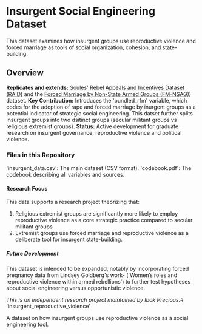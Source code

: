 # Insurgent Social Engineering Dataset

This dataset examines how insurgent groups use reproductive violence and forced marriage as tools of social organization, cohesion, and state-building.

## Overview
  **Replicates and extends:** [Soules' Rebel Appeals and Incentives Dataset (RAID)](https://journals.sagepub.com/doi/10.1177/00220027231154813) and the [Forced Marriage by Non-State Armed Groups (FM-NSAG)](https://www.ipinst.org/2023/04/forced-marriage-by-non-state-armed-groups-frequency-forms-and-impact)) dataset.
  **Key Contribution:** Introduces the 'bundled_rfm' variable, which codes for the adoption of rape and forced marriage by inurgent groups as a potential indicator of strategic social engineering. This datset further splits insurgent groups into two dsitinct groups (secular militant groups vs religious extremist groups).
  **Status:** Active development for graduate research on insurgent governance, reproductive violence and political violence.

### Files in this Repository
 'insurgent_data.csv': The main dataset (CSV format).
 'codebook.pdf': The codebook describing all variables and sources.

#### Research Focus
This data supports a research project theorizing that:
1.  Religious extremist groups are significantly more likely to employ reproductive violence as a core strategic practice compared to secular militant groups
2.  Extremist groups use forced marriage and reproductive violence as a deliberate tool for insurgent state-building.

##### Future Development
This dataset is intended to be expanded, notably by incorporating forced pregnancy data from Lindsey Goldberg's work- ('Women’s roles and reproductive violence within armed rebellions') to further test hypotheses about social engineering versus opportunistic violence.

*This is an independent research project maintained by Ibok Precious.*# 'insurgent_reproductive_violence'

A dataset on how insurgent groups use reproductive violence as a social engineering tool.
